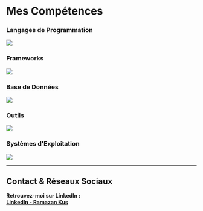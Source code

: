 # **Mes Compétences**

### Langages de Programmation
<p> <a href="https://skillicons.dev"> <img src="https://skillicons.dev/icons?i=js,ts,py,java,php,c,html,css" /> </a> </p>

### Frameworks
<p> <a href="https://skillicons.dev"> <img src="https://skillicons.dev/icons?i=spring,symfony,angular,vue" /> </a> </p>

### Base de Données
<p> <a href="https://skillicons.dev"> <img src="https://skillicons.dev/icons?i=mysql,postgres,mongodb" /> </a> </p>

### Outils
<p> <a href="https://skillicons.dev"> <img src="https://skillicons.dev/icons?i=git,github,gitlab,docker,figma,vscode,idea,androidstudio" /> </a> </p>

### Systèmes d'Exploitation
<p> <a href="https://skillicons.dev"> <img src="https://skillicons.dev/icons?i=linux,windows" /> </a> </p>

---

## **Contact & Réseaux Sociaux**

**Retrouvez-moi sur LinkedIn :**  
[**LinkedIn - Ramazan Kus**](https://www.linkedin.com/in/ramazan-kus)
